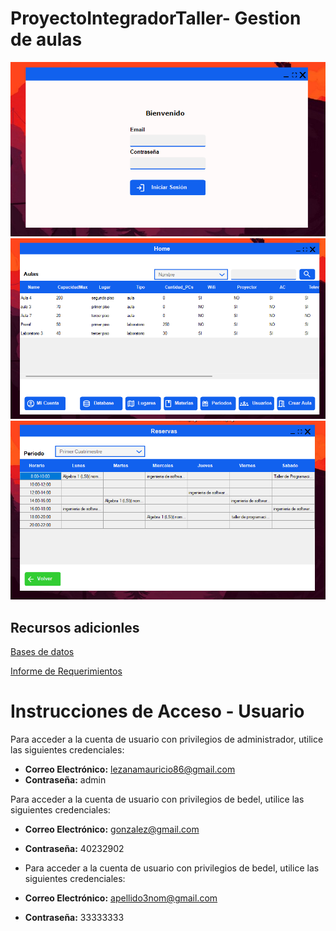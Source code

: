 # ProyectoIntegradorTaller- Gestion de aulas

![Texto alternativo](./Radme/Capturas/Screenshot_1.png)
![Texto alternativo](./Radme/Capturas/Screenshot_2.png)
![Texto alternativo](./Radme/Capturas/Screenshot_3.png)

## Recursos adicionles
[Bases de datos](./Radme/BD/)

[Informe de Requerimientos](./Radme/Informe/)
# Instrucciones de Acceso - Usuario 

Para acceder a la cuenta de usuario con privilegios de administrador, utilice las siguientes credenciales:

- **Correo Electrónico:** lezanamauricio86@gmail.com
- **Contraseña:** admin
  
Para acceder a la cuenta de usuario con privilegios de bedel, utilice las siguientes credenciales:

- **Correo Electrónico:** gonzalez@gmail.com
- **Contraseña:**  40232902

- Para acceder a la cuenta de usuario con privilegios de bedel, utilice las siguientes credenciales:

- **Correo Electrónico:** apellido3nom@gmail.com
- **Contraseña:**  33333333
